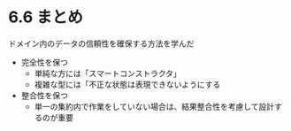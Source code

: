 # 6.6 まとめ
ドメイン内のデータの信頼性を確保する方法を学んだ
* 完全性を保つ
	* 単純な方には「スマートコンストラクタ」
	* 複雑な型には「不正な状態は表現できないようにする
* 整合性を保つ
	* 単一の集約内で作業をしていない場合は、結果整合性を考慮して設計するのが重要
